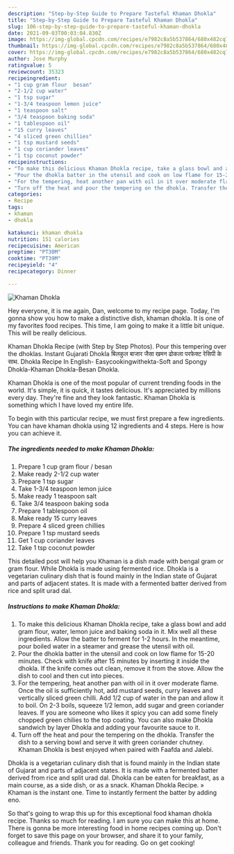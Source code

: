 ```yaml
---
description: "Step-by-Step Guide to Prepare Tasteful Khaman Dhokla"
title: "Step-by-Step Guide to Prepare Tasteful Khaman Dhokla"
slug: 106-step-by-step-guide-to-prepare-tasteful-khaman-dhokla
date: 2021-09-03T00:03:04.830Z
image: https://img-global.cpcdn.com/recipes/e7982c8a5b537864/680x482cq70/khaman-dhokla-recipe-main-photo.jpg
thumbnail: https://img-global.cpcdn.com/recipes/e7982c8a5b537864/680x482cq70/khaman-dhokla-recipe-main-photo.jpg
cover: https://img-global.cpcdn.com/recipes/e7982c8a5b537864/680x482cq70/khaman-dhokla-recipe-main-photo.jpg
author: Jose Murphy
ratingvalue: 5
reviewcount: 35323
recipeingredient:
- "1 cup gram flour  besan"
- "2-1/2 cup water"
- "1 tsp sugar"
- "1-3/4 teaspoon lemon juice"
- "1 teaspoon salt"
- "3/4 teaspoon baking soda"
- "1 tablespoon oil"
- "15 curry leaves"
- "4 sliced green chillies"
- "1 tsp mustard seeds"
- "1 cup coriander leaves"
- "1 tsp coconut powder"
recipeinstructions:
- "To make this delicious Khaman Dhokla recipe, take a glass bowl and add gram flour, water, lemon juice and baking soda in it. Mix well all these ingredients. Allow the batter to ferment for 1-2 hours. In the meantime, pour boiled water in a steamer and grease the utensil with oil."
- "Pour the dhokla batter in the utensil and cook on low flame for 15-20 minutes. Check with knife after 15 minutes by inserting it inside the dhokla. If the knife comes out clean, remove it from the stove. Allow the dish to cool and then cut into pieces."
- "For the tempering, heat another pan with oil in it over moderate flame. Once the oil is sufficiently hot, add mustard seeds, curry leaves and vertically sliced green chilli. Add 1/2 cup of water in the pan and allow it to boil. On 2-3 boils, squeeze 1/2 lemon, add sugar and green coriander leaves. If you are someone who likes it spicy you can add some finely chopped green chilies to the top coating. You can also make Dhokla sandwich by layer Dhokla and adding your favourite sauce to it."
- "Turn off the heat and pour the tempering on the dhokla. Transfer the dish to a serving bowl and serve it with green coriander chutney. Khaman Dhokla is best enjoyed when paired with Faafda and Jalebi."
categories:
- Recipe
tags:
- khaman
- dhokla

katakunci: khaman dhokla 
nutrition: 151 calories
recipecuisine: American
preptime: "PT30M"
cooktime: "PT39M"
recipeyield: "4"
recipecategory: Dinner

---
```



![Khaman Dhokla](https://img-global.cpcdn.com/recipes/e7982c8a5b537864/680x482cq70/khaman-dhokla-recipe-main-photo.jpg)

Hey everyone, it is me again, Dan, welcome to my recipe page. Today, I'm gonna show you how to make a distinctive dish, khaman dhokla. It is one of my favorites food recipes. This time, I am going to make it a little bit unique. This will be really delicious.

Khaman Dhokla Recipe (with Step by Step Photos). Pour this tempering over the dhoklas. Instant Gujarati Dhokla बिलकुल बाजार जैसा खमन ढोकला परफेक्ट रेसिपी के साथ. Dhokla Recipe In English- Easycookingwithekta-Soft and Spongy Dhokla-Khaman Dhokla-Besan Dhokla.

Khaman Dhokla is one of the most popular of current trending foods in the world. It's simple, it is quick, it tastes delicious. It's appreciated by millions every day. They're fine and they look fantastic. Khaman Dhokla is something which I have loved my entire life.


To begin with this particular recipe, we must first prepare a few ingredients. You can have khaman dhokla using 12 ingredients and 4 steps. Here is how you can achieve it.

<!--inarticleads1-->

##### The ingredients needed to make Khaman Dhokla:

1. Prepare 1 cup gram flour / besan
1. Make ready 2-1/2 cup water
1. Prepare 1 tsp sugar
1. Take 1-3/4 teaspoon lemon juice
1. Make ready 1 teaspoon salt
1. Take 3/4 teaspoon baking soda
1. Prepare 1 tablespoon oil
1. Make ready 15 curry leaves
1. Prepare 4 sliced green chillies
1. Prepare 1 tsp mustard seeds
1. Get 1 cup coriander leaves
1. Take 1 tsp coconut powder


This detailed post will help you Khaman is a dish made with bengal gram or gram flour. While Dhokla is made using fermented rice. Dhokla is a vegetarian culinary dish that is found mainly in the Indian state of Gujarat and parts of adjacent states. It is made with a fermented batter derived from rice and split urad dal. 

<!--inarticleads2-->

##### Instructions to make Khaman Dhokla:

1. To make this delicious Khaman Dhokla recipe, take a glass bowl and add gram flour, water, lemon juice and baking soda in it. Mix well all these ingredients. Allow the batter to ferment for 1-2 hours. In the meantime, pour boiled water in a steamer and grease the utensil with oil.
1. Pour the dhokla batter in the utensil and cook on low flame for 15-20 minutes. Check with knife after 15 minutes by inserting it inside the dhokla. If the knife comes out clean, remove it from the stove. Allow the dish to cool and then cut into pieces.
1. For the tempering, heat another pan with oil in it over moderate flame. Once the oil is sufficiently hot, add mustard seeds, curry leaves and vertically sliced green chilli. Add 1/2 cup of water in the pan and allow it to boil. On 2-3 boils, squeeze 1/2 lemon, add sugar and green coriander leaves. If you are someone who likes it spicy you can add some finely chopped green chilies to the top coating. You can also make Dhokla sandwich by layer Dhokla and adding your favourite sauce to it.
1. Turn off the heat and pour the tempering on the dhokla. Transfer the dish to a serving bowl and serve it with green coriander chutney. Khaman Dhokla is best enjoyed when paired with Faafda and Jalebi.


Dhokla is a vegetarian culinary dish that is found mainly in the Indian state of Gujarat and parts of adjacent states. It is made with a fermented batter derived from rice and split urad dal. Dhokla can be eaten for breakfast, as a main course, as a side dish, or as a snack. Khaman Dhokla Recipe. » Khaman is the instant one. Time to instantly ferment the batter by adding eno. 

So that's going to wrap this up for this exceptional food khaman dhokla recipe. Thanks so much for reading. I am sure you can make this at home. There is gonna be more interesting food in home recipes coming up. Don't forget to save this page on your browser, and share it to your family, colleague and friends. Thank you for reading. Go on get cooking!
